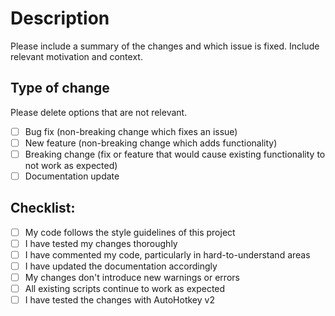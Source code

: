 # Description

Please include a summary of the changes and which issue is fixed. Include relevant motivation and context.

## Type of change

Please delete options that are not relevant.

- [ ] Bug fix (non-breaking change which fixes an issue)
- [ ] New feature (non-breaking change which adds functionality)
- [ ] Breaking change (fix or feature that would cause existing functionality to not work as expected)
- [ ] Documentation update

## Checklist:

- [ ] My code follows the style guidelines of this project
- [ ] I have tested my changes thoroughly
- [ ] I have commented my code, particularly in hard-to-understand areas
- [ ] I have updated the documentation accordingly
- [ ] My changes don't introduce new warnings or errors
- [ ] All existing scripts continue to work as expected
- [ ] I have tested the changes with AutoHotkey v2 
